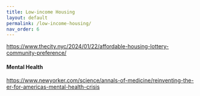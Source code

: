 ```yaml
---
title: Low-income Housing
layout: default
permalink: /low-income-housing/
nav_order: 6
---
```


https://www.thecity.nyc/2024/01/22/affordable-housing-lottery-community-preference/

#### **Mental Health**
https://www.newyorker.com/science/annals-of-medicine/reinventing-the-er-for-americas-mental-health-crisis